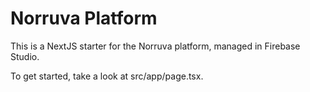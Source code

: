 # Norruva Platform

This is a NextJS starter for the Norruva platform, managed in Firebase Studio.

To get started, take a look at src/app/page.tsx.

